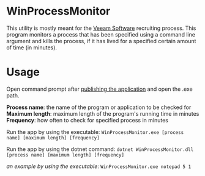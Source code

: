 # WinProcessMonitor
This utility is mostly meant for the [Veeam Software](https://www.veeam.com) recruiting process. This program monitors a process that has been specified using a command line argument and kills the process, if it has lived for a specified certain amount of time (in minutes).
# Usage
Open command prompt after [publishing the application](https://learn.microsoft.com/en-us/dotnet/core/tutorials/publishing-with-visual-studio?pivots=dotnet-6-0) and open the .exe path.

**Process name**: the name of the program or application to be checked for
<br>
**Maximum length**: maximum length of the program's running time in minutes
<br>
**Frequency**: how often to check for specified process in minutes

Run the app by using the executable: `WinProcessMonitor.exe [process name] [maximum length] [frequency]`

Run the app by using the dotnet command: `dotnet WinProcessMonitor.dll [process name] [maximum length] [frequency]`

_an example by using the executable_: `WinProcessMonitor.exe notepad 5 1`

